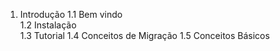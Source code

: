 1. Introdução
    1.1 Bem vindo  
    1.2 Instalação  
    1.3 Tutorial 
    1.4 Conceitos de Migração
    1.5 Conceitos Básicos